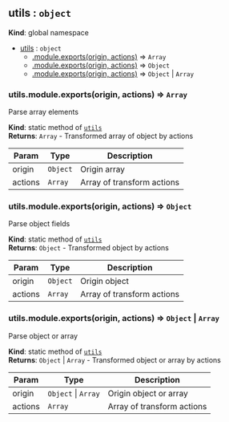 <a name="utils"></a>

## utils : <code>object</code>
**Kind**: global namespace  

* [utils](#utils) : <code>object</code>
    * [.module.exports(origin, actions)](#utils.module.exports) ⇒ <code>Array</code>
    * [.module.exports(origin, actions)](#utils.module.exports) ⇒ <code>Object</code>
    * [.module.exports(origin, actions)](#utils.module.exports) ⇒ <code>Object</code> &#124; <code>Array</code>

<a name="utils.module.exports"></a>

### utils.module.exports(origin, actions) ⇒ <code>Array</code>
Parse array elements

**Kind**: static method of <code>[utils](#utils)</code>  
**Returns**: <code>Array</code> - Transformed array of object by actions  

| Param | Type | Description |
| --- | --- | --- |
| origin | <code>Object</code> | Origin array |
| actions | <code>Array</code> | Array of transform actions |

<a name="utils.module.exports"></a>

### utils.module.exports(origin, actions) ⇒ <code>Object</code>
Parse object fields

**Kind**: static method of <code>[utils](#utils)</code>  
**Returns**: <code>Object</code> - Transformed object by actions  

| Param | Type | Description |
| --- | --- | --- |
| origin | <code>Object</code> | Origin object |
| actions | <code>Array</code> | Array of transform actions |

<a name="utils.module.exports"></a>

### utils.module.exports(origin, actions) ⇒ <code>Object</code> &#124; <code>Array</code>
Parse object or array

**Kind**: static method of <code>[utils](#utils)</code>  
**Returns**: <code>Object</code> &#124; <code>Array</code> - Transformed object or array by actions  

| Param | Type | Description |
| --- | --- | --- |
| origin | <code>Object</code> &#124; <code>Array</code> | Origin object or array |
| actions | <code>Array</code> | Array of transform actions |

